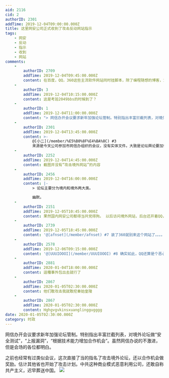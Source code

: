 ```yaml
---
aid: 2116
cid: 2
authorID: 2301
addTime: 2019-12-04T09:00:00.000Z
title: 这里网安公司正式收到了攻击反动网站指示
tags:
    - 网安
    - 反动
    - 指示
    - 收到
    - 网站
comments:
    -
        authorID: 2709
        addTime: 2019-12-04T09:45:00.000Z
        content: 在百度，QQ，360这些主流软件网站同时挂脚本，除了编程随想的博客，没几个私货网站扛得住这样的洪水攻击。
    -
        authorID: 3
        addTime: 2019-12-04T10:15:00.000Z
        content: 这是考验2049bbs的时候到了？
    -
        authorID: 1
        addTime: 2019-12-04T11:00:00.000Z
        content: "> 网信办开会议要求新年加强论坛管制。特别指出丰富拦截列表，对境外论坛做“安全测试”，“上报漏洞”，“根据技术能力增加合作机会”。虽然网信办说的不激进，但是会场的各位都明白。\n\n来源请求，非常好奇官方表述是啥\n\n这个截图能再多一点么\U0001F604"
    -
        authorID: 2301
        addTime: 2019-12-04T13:45:00.000Z
        content: >-
            @[小二](/member/%E5%B0%8F%E4%BA%8C) #3
            来源是今天公司参加市网信办组织的会议，没有实体文件。大致是论坛舆论要加强管理，但是多说了些“提交境外论坛漏洞证明技术能力有额外合作机会”，党内的话就是这么套路，也就是让网安公司们多干点攻击境外网站的工作。图是现场拍屏幕的，裁剪了一下防止分辨拍摄位置。
    -
        authorID: 2252
        addTime: 2019-12-04T14:45:00.000Z
        content: 截图并没有“攻击境外网站”的内容
    -
        authorID: 2456
        addTime: 2019-12-04T16:00:00.000Z
        content: |-
            > 论坛主要分为境内和境外两大类。

            幽默。
    -
        authorID: 2151
        addTime: 2019-12-05T10:45:00.000Z
        content: 果然国内网安公司都得当共党得狗。 以后访问境外网站，后台还开着QQ，360之类真的要小心了
    -
        authorID: 2739
        addTime: 2019-12-05T18:45:00.000Z
        content: '@[afnset](/member/afnset) #7 装了360就别来这个网站了。。。。真的可以抓到你的，不开玩笑'
    -
        authorID: 2578
        addTime: 2019-12-06T09:15:00.000Z
        content: '@[UUUIOOOI](/member/UUUIOOOI) #8 确实如此，QQ还算是个恶心人但不得不装的，但是360是个什么鬼?'
    -
        authorID: 2881
        addTime: 2020-01-04T18:00:00.000Z
        content: 這種事外包出去就行了
    -
        authorID: 2867
        addTime: 2020-01-05T02:30:00.000Z
        content: 他们敢攻击我就敢挖秦始皇陵
    -
        authorID: 2867
        addTime: 2020-01-05T02:30:00.000Z
        content: Hghgvgvkinsxuanglinggugggg
date: 2020-01-05T02:30:00.000Z
category: 时政
---
```


网信办开会议要求新年加强论坛管制。特别指出丰富拦截列表，对境外论坛做“安全测试”，“上报漏洞”，“根据技术能力增加合作机会”。虽然网信办说的不激进，但是会场的各位都明白。

之前也经常有过类似会议，这次直接了当的指名了攻击境外论坛，还以合作机会做奖励。估计其他省也开始了攻击计划。中共这种商业模式恶意利用公司，还敢自称共产主义，迟早葬送中国。 ![](https://i.loli.net/2019/12/04/JPIswDEvBn5CXxk.jpg)
